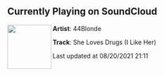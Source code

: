 ## Currently Playing on SoundCloud

[<img align="left" width="100" src="https://i1.sndcdn.com/artworks-SvZhGKwNriXHOIAt-aokI0g-t500x500.jpg">](https://soundcloud.com/44blonde/sldilh)

**Artist**: 44Blonde 

**Track**: She Loves Drugs (I Like Her)

Last updated at 08/20/2021 21:11
